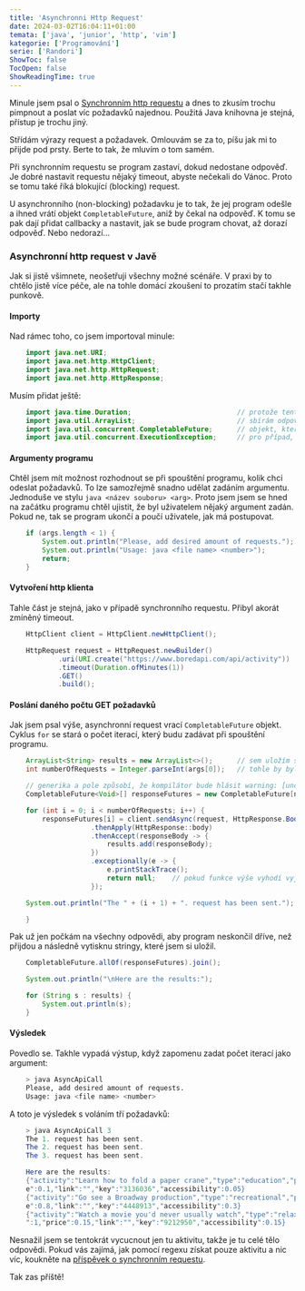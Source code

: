 ```yaml
---
title: 'Asynchronni Http Request'
date: 2024-03-02T16:04:11+01:00
temata: ['java', 'junior', 'http', 'vim']
kategorie: ['Programování']
serie: ['Randori']
ShowToc: false
TocOpen: false
ShowReadingTime: true
---
```


Minule jsem psal o [Synchronním http requestu](../http-request-bez-fw) a dnes to zkusím 
trochu pimpnout a poslat víc požadavků najednou. Použitá Java knihovna je stejná, přístup je trochu jiný. 

Střídám výrazy request a požadavek. Omlouvám se za to, píšu jak mi 
to přijde pod prsty. Berte to tak, že mluvím o tom samém. 

Při synchronním requestu se program zastaví, dokud nedostane odpověď. Je dobré nastavit requestu 
nějaký timeout, abyste nečekali do Vánoc. Proto se tomu také říká blokující (blocking) request.

U asynchronního (non-blocking) požadavku je to tak, že jej program odešle a ihned vrátí objekt `CompletableFuture`, 
aniž by čekal na odpověď. K tomu se pak dají přidat callbacky a nastavit, jak se bude program chovat, až 
dorazí odpověď. Nebo nedorazí...

### Asynchronní http request v Javě

Jak si jistě všimnete, neošetřuji všechny možné scénáře. V praxi by to chtělo jistě více péče, ale na tohle 
domácí zkoušení to prozatím stačí takhle punkově.

#### Importy

Nad rámec toho, co jsem importoval minule:
```java
    import java.net.URI;
    import java.net.http.HttpClient;
    import java.net.http.HttpRequest;
    import java.net.http.HttpResponse;
```

Musím přidat ještě:
```java
    import java.time.Duration;                          // protože tentokrát nastavuji timeout
    import java.util.ArrayList;                         // sbírám odpovědi do listu
    import java.util.concurrent.CompletableFuture;      // objekt, který se vrací s async volání
    import java.util.concurrent.ExecutionException;     // pro případ, že něco neklapne
```

#### Argumenty programu

Chtěl jsem mít možnost rozhodnout se při spouštění programu, kolik chci odeslat požadavků. 
To lze samozřejmě snadno udělat zadáním argumentu. Jednoduše ve stylu `java <název souboru> <arg>`. 
Proto jsem jsem se hned na začátku programu chtěl ujistit, že byl uživatelem nějaký 
argument zadán. Pokud ne, tak se program ukončí a poučí uživatele, jak má postupovat.

```java
    if (args.length < 1) {
        System.out.println("Please, add desired amount of requests.");
        System.out.println("Usage: java <file name> <number>");
        return;
    }
```

#### Vytvoření http klienta

Tahle část je stejná, jako v případě synchronního requestu. Přibyl akorát zmíněný timeout.
```java
    HttpClient client = HttpClient.newHttpClient();

    HttpRequest request = HttpRequest.newBuilder()
            .uri(URI.create("https://www.boredapi.com/api/activity"))
            .timeout(Duration.ofMinutes(1))
            .GET()
            .build();
``` 

#### Poslání daného počtu GET požadavků

Jak jsem psal výše, asynchronní request vrací `CompletableFuture` objekt. 
Cyklus `for` se stará o počet iterací, který budu zadávat při spouštění programu.
```java
    ArrayList<String> results = new ArrayList<>();      // sem uložím stringy z response body
    int numberOfRequests = Integer.parseInt(args[0]);   // tohle by bylo lepší ošetřit, hrozí vyjímka 

    // generika a pole způsobí, že kompilátor bude hlásit warning: [unchecked] unchecked conversion
    CompletableFuture<Void>[] responseFutures = new CompletableFuture[numberOfRequests];

    for (int i = 0; i < numberOfRequests; i++) {
        responseFutures[i] = client.sendAsync(request, HttpResponse.BodyHandlers.ofString())
                    .thenApply(HttpResponse::body)
                    .thenAccept(responseBody -> {
                        results.add(responseBody);
                    })
                    .exceptionally(e -> {
                        e.printStackTrace();
                        return null;    // pokud funkce výše vyhodí vyjímku, zachytí se zde a CompletableFuture objekt nabyde hodnotu null
                    });

    System.out.println("The " + (i + 1) + ". request has been sent.");

    }
```

Pak už jen počkám na všechny odpovědi, aby program neskončil dříve, než přijdou a následně 
vytisknu stringy, které jsem si uložil.

```java
    CompletableFuture.allOf(responseFutures).join();

    System.out.println("\nHere are the results:");

    for (String s : results) {
        System.out.println(s);
    }
```
#### Výsledek

Povedlo se. Takhle vypadá výstup, když zapomenu zadat počet iterací jako argument:
```bash
    > java AsyncApiCall 
    Please, add desired amount of requests.
    Usage: java <file name> <number>
```

A toto je výsledek s voláním tří požadavků:
```java
    > java AsyncApiCall 3
    The 1. request has been sent.
    The 2. request has been sent.
    The 3. request has been sent.

    Here are the results:
    {"activity":"Learn how to fold a paper crane","type":"education","participants":1,"pric
    e":0.1,"link":"","key":"3136036","accessibility":0.05}
    {"activity":"Go see a Broadway production","type":"recreational","participants":4,"pric
    e":0.8,"link":"","key":"4448913","accessibility":0.3}
    {"activity":"Watch a movie you'd never usually watch","type":"relaxation","participants
    ":1,"price":0.15,"link":"","key":"9212950","accessibility":0.15}
```

Nesnažil jsem se tentokrát vycucnout jen tu aktivitu, takže je tu celé tělo odpovědi. 
Pokud vás zajímá, jak pomocí regexu získat pouze aktivitu a nic víc, koukněte na 
[příspěvek o synchronním requestu](./http-request-bez-fw).

Tak zas příště!
